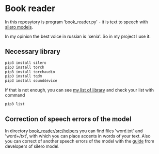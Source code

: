 # Book reader

In this reposytory is program 'book_reader.py' - it is text to speech with [silero models](https://github.com/snakers4/silero-models).

In my opinion the best voice in russian is 'xenia'. So in my project I use it. 

## Necessary library

```bash
pip3 install silero
pip3 install torch
pip3 install torchaudio
pip3 install tqdm
pip3 install sounddevice
```
If that is not enough, you can see [my list of library](https://github.com/AlexArutiunian/book_reader/blob/main/src/headers.txt) and check your list with command
```bash
pip3 list
```
## Correction of speech errors of the model

In directory [book_reader/src/helpers](https://github.com/AlexArutiunian/book_reader/tree/main/src/helpers) you can find files 'word.txt' and 'word+/txt', with which you can place accents in words of your text.
Also you can correct of another speech errors of the model with the [guide](https://github.com/snakers4/silero-models/wiki/SSML) from developers of silero model.